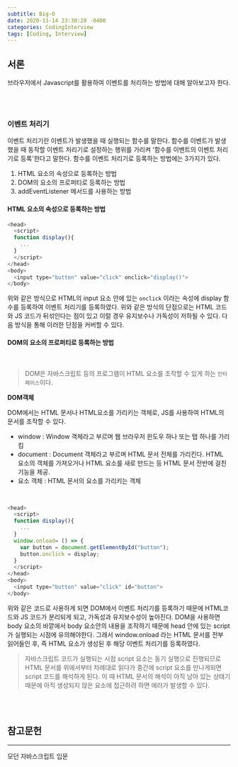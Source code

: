 ```yaml
---
subtitle: Big-O
date: 2020-11-14 23:30:28 -0400
categories: CodingInterview 
tags: [Coding, Interview]
---
```


## 서론
브라우저에서 Javascript를 활용하여 이벤트를 처리하는 방법에 대해 알아보고자 한다.

<br><br>

### 이벤트 처리기

이벤트 처리기란 이벤트가 발생했을 때 실행되는 함수를 말한다. 함수를 이벤트가 발생했을 때 동작할 이벤트 처리기로 설정하는 행위를 가리켜 '함수를 이벤트의 이벤트 처리기로 등록'한다고 말한다. 함수를 이벤트 처리기로 등록하는 방법에는 3가지가 있다.

1. HTML 요소의 속성으로 등록하는 방법
1. DOM의 요소의 프로퍼티로 등록하는 방법
1. addEventListener 메서드를 사용하는 방법


#### HTML 요소의 속성으로 등록하는 방법

```javascript
<head>
  <script>
  function display(){
    ...
  }
  </script>
</head>
<body>
  <input type="button" value="click" onclick="display()">
</body>
```

위와 같은 방식으로 HTML의 input 요소 안에 있는 `onclick` 이라는 속성에 display 함수를 등록하여 이벤트 처리기를 등록하였다.
위와 같은 방식의 단점으로는 HTML 코드와 JS 코드가 뒤섞인다는 점이 있고 이럴 경우 유지보수나 가독성이 저하될 수 있다.
다음 방식을 통해 이러한 단점을 커버할 수 있다.

#### DOM의 요소의 프로퍼티로 등록하는 방법
<br>

> DOM은 자바스크립트 등의 프로그램이 HTML 요소를 조작할 수 있게 하는 `인터페이스`이다.

**DOM객체**

DOM에서는 HTML 문서나 HTML요소를 가리키는 객체로, JS를 사용하여 HTML의 문서를 조작할 수 있다.

- window : Window 객체라고 부르며 웹 브라우저 윈도우 하나 또는 탭 하나를 가리킴
- document : Document 객체라고 부르며 HTML 문서 전체를 가리킨다. HTML 요소의 객체를 가져오거나 HTML 요소를 새로 만드는 등 HTML 문서 전반에 걸친 기능을 제공.
- 요소 객체 : HTML 문서의 요소를 가리키는 객체

<br>

```javascript
<head>
  <script>
  function display(){
    ...
  }
  window.onload= () => {
    var button = document.getElementById("button");
    button.onclick = display;
  }
  </script>
</head>
<body>
  <input type="button" value="click" id="button">
</body>
```

위와 같은 코드로 사용하게 되면 DOM에서 이벤트 처리기를 등록하기 때문에 HTML코드와 JS 코드가 분리되게 되고, 가독성과 유지보수성이 높아진다.
DOM을 사용하면 body 요소의 바깥에서 body 요소안의 내용을 조작하기 때문에 head 안에 있는 script 가 실행되는 시점에 유의해야한다. 그래서 window.onload 라는 HTML 문서를 전부 읽어들인 후, 즉 HTML 요소가 생성된 후 해당 이벤트 처리기를 등록하였다.



> 자바스크립트 코드가 실행되는 시점
script 요소는 동기 실행으로 진행되므로 HTML 문서를 위에서부터 차례대로 읽다가 중간에 script 요소를 만나게되면 script 코드를 해석하게 된다. 이 때 HTML 문서의 해석이 아직 남아 있는 상태기 때문에 아직 생성되지 않은 요소에 접근하려 하면 에러가 발생할 수 있다.



<br><br>

## 참고문헌 

<hr>

모던 자바스크립트 입문